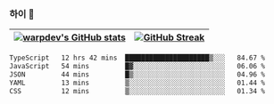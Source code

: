 
### 하이 👋
[![warpdev's GitHub stats](https://github-readme-stats.vercel.app/api?username=warpdev&show_icons=true&theme=vue-dark)](#) |[![GitHub Streak](https://github-readme-streak-stats.herokuapp.com/?user=warpdev&theme=dark)](#)
--- | --- |
<!--START_SECTION:waka-->

```txt
TypeScript   12 hrs 42 mins  █████████████████████▒░░░   84.67 %
JavaScript   54 mins         █▓░░░░░░░░░░░░░░░░░░░░░░░   06.06 %
JSON         44 mins         █▒░░░░░░░░░░░░░░░░░░░░░░░   04.96 %
YAML         13 mins         ▒░░░░░░░░░░░░░░░░░░░░░░░░   01.44 %
CSS          12 mins         ▒░░░░░░░░░░░░░░░░░░░░░░░░   01.34 %
```

<!--END_SECTION:waka-->

<!--
**warpdev/warpdev** is a ✨ _special_ ✨ repository because its `README.md` (this file) appears on your GitHub profile.

Here are some ideas to get you started:

- 🔭 I’m currently working on ...
- 🌱 I’m currently learning ...
- 👯 I’m looking to collaborate on ...
- 🤔 I’m looking for help with ...
- 💬 Ask me about ...
- 📫 How to reach me: ...
- 😄 Pronouns: ...
- ⚡ Fun fact: ...
-->
